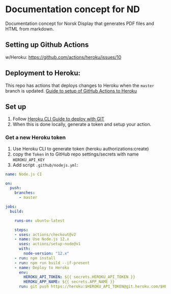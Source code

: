 # Documentation concept for ND
Documentation concept for Norsk Display that generates PDF files and HTML from markdown. 

## Setting up Github Actions
w/Heroku: https://github.com/actions/heroku/issues/10

## Deployment to Heroku:
This repo has actions that deploys changes to Heroku when the `master` branch is updated.
[Guide to setup of GitHub Actions to Heroku](https://dev.to/mscccc/github-actions-deploy-to-heroku-22np)

## Set up
1) Follow [Heroku CLI Guide to deploy with GIT](https://devcenter.heroku.com/articles/git#creating-a-heroku-remote)
2) When this is done locally, generate a token and setup your action.

### Get a new Heroku token 
1) Use Heroku CLI to generate token (heroku authorizations:create)
2) copy the `Token` in to GitHub repo settings/secrets with name `HEROKU_API_KEY`
3) Add script `.github/nodejs.yml`:
```yml
name: Node.js CI

on:
  push:
    branches:
      - master

jobs:
  build:

    runs-on: ubuntu-latest

    steps:
    - uses: actions/checkout@v2
    - name: Use Node.js 12.x
      uses: actions/setup-node@v1
      with:
        node-version: "12.x"
    - run: npm install
    - run: npm run build --if-present
    - name: Deploy to Heroku
      env:
        HEROKU_API_TOKEN: ${{ secrets.HEROKU_API_TOKEN }}
        HEROKU_APP_NAME: ${{ secrets.APP_NAME }}
      run: git push https://heroku:$HEROKU_API_TOKEN@git.heroku.com/$HEROKU_APP_NAME.git origin/master:master
```